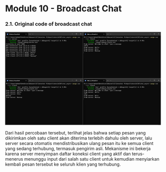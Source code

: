 # Module 10 - Broadcast Chat

### 2.1. Original code of broadcast chat

![img](images/1.png)

Dari hasil percobaan tersebut, terlihat jelas bahwa setiap pesan yang dikirimkan oleh satu client akan diterima terlebih dahulu oleh server, lalu server secara otomatis mendistribusikan ulang pesan itu ke semua client yang sedang terhubung, termasuk pengirim asli. Mekanisme ini bekerja karena server menyimpan daftar koneksi client yang aktif dan terus-menerus menunggu input dari salah satu client untuk kemudian menyiarkan kembali pesan tersebut ke seluruh klien yang terhubung.